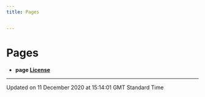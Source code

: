 ```yaml
---
title: Pages


---
```


# Pages



* **page [License](/doxybook2/mkdocs-readthedocs/Pages/_license/#page-license)** 



-------------------------------

Updated on 11 December 2020 at 15:14:01 GMT Standard Time

